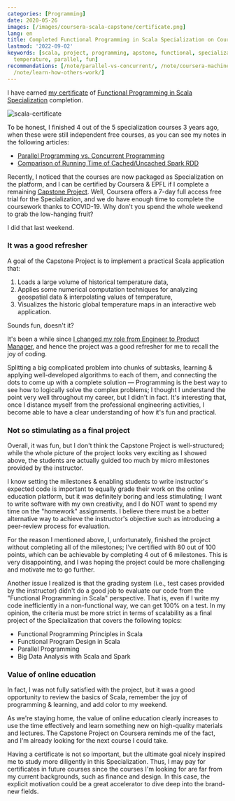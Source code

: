 ```yaml
---
categories: [Programming]
date: 2020-05-26
images: [/images/coursera-scala-capstone/certificate.png]
lang: en
title: Completed Functional Programming in Scala Specialization on Coursera, Finally
lastmod: '2022-09-02'
keywords: [scala, project, programming, apstone, functional, specialization, milestones,
  temperature, parallel, fun]
recommendations: [/note/parallel-vs-concurrent/, /note/coursera-machine-learning-on-gcp/,
  /note/learn-how-others-work/]
---
```


I have earned [my certificate](https://www.coursera.org/account/accomplishments/specialization/5QEQVEUCDFSJ) of [Functional Programming in Scala Specialization](https://www.coursera.org/specializations/scala) completion.

![scala-certificate](/images/coursera-scala-capstone/certificate.png)

To be honest, I finished 4 out of the 5 specialization courses 3 years ago, when these were still independent free courses, as you can see my notes in the following articles:

- [Parallel Programming vs. Concurrent Programming](/note/parallel-vs-concurrent/)
- [Comparison of Running Time of Cached/Uncached Spark RDD](/note/spark-rdd-cached-vs-uncached/)

Recently, I noticed that the courses are now packaged as Specialization on the platform, and I can be certified by Coursera & EPFL if I complete a remaining [Capstone Project](https://www.coursera.org/learn/scala-capstone). Well, Coursera offers a 7-day full access free trial for the Specialization, and we do have enough time to complete the coursework thanks to COVID-19. Why don't you spend the whole weekend to grab the low-hanging fruit? 

I did that last weekend.

### It was a good refresher

A goal of the Capstone Project is to implement a practical Scala application that:

1. Loads a large volume of historical temperature data,
2. Applies some numerical computation techniques for analyzing geospatial data & interpolating values of temperature,
3. Visualizes the historic global temperature maps in an interactive web application.

Sounds fun, doesn't it?

It's been a while since [I changed my role from Engineer to Product Manager](/note/becoming-a-product-manager/), and hence the project was a good refresher for me to recall the joy of coding.

Splitting a big complicated problem into chunks of subtasks, learning & applying well-developed algorithms to each of them, and connecting the dots to come up with a complete solution &mdash; Programming is the best way to see how to logically solve the complex problems; I thought I understand the point very well throughout my career, but I didn't in fact. It's interesting that, once I distance myself from the professional engineering activities, I become able to have a clear understanding of how it's fun and practical.

### Not so stimulating as a final project

Overall, it was fun, but I don't think the Capstone Project is well-structured; while the whole picture of the project looks very exciting as I showed above, the students are actually guided too much by micro milestones provided by the instructor.

I know setting the milestones & enabling students to write instructor's expected code is important to equally grade their work on the online education platform, but it was definitely boring and less stimulating; I want to write software with my own creativity, and I do NOT want to spend my time on the "homework" assignments. I believe there must be a better alternative way to achieve the instructor's objective such as introducing a peer-review process for evaluation.

For the reason I mentioned above, I, unfortunately, finished the project without completing all of the milestones; I've certified with 80 out of 100 points, which can be achievable by completing 4 out of 6 milestones. This is very disappointing, and I was hoping the project could be more challenging and motivate me to go further.

Another issue I realized is that the grading system (i.e., test cases provided by the instructor) didn't do a good job to evaluate our code from the "Functional Programming in Scala" perspective. That is, even if I write my code inefficiently in a non-functional way, we can get 100% on a test. In my opinion, the criteria must be more strict in terms of scalability as a final project of the Specialization that covers the following topics:

- Functional Programming Principles in Scala
- Functional Program Design in Scala
- Parallel Programming
- Big Data Analysis with Scala and Spark

### Value of online education

In fact, I was not fully satisfied with the project, but it was a good opportunity to review the basics of Scala, remember the joy of programming & learning, and add color to my weekend. 

As we're staying home, the value of online education clearly increases to use the time effectively and learn something new on high-quality materials and lectures. The Capstone Project on Coursera reminds me of the fact, and I'm already looking for the next course I could take. 

Having a certificate is not so important, but the ultimate goal nicely inspired me to study more diligently in this Specialization. Thus, I may pay for certificates in future courses since the courses I'm looking for are far from my current backgrounds, such as finance and design. In this case, the explicit motivation could be a great accelerator to dive deep into the brand-new fields.